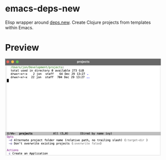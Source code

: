 # emacs-deps-new

Elisp wrapper around [deps.new](https://github.com/seancorfield/deps-new). Create Clojure projects from templates within Emacs.

# Preview

![emacs-deps-new](screenshot.png)
